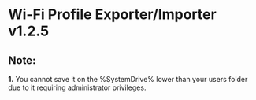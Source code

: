 # Wi-Fi Profile Exporter/Importer v1.2.5

## Note:
**1.** You cannot save it on the %SystemDrive% lower than your users folder due to it requiring administrator privileges.
